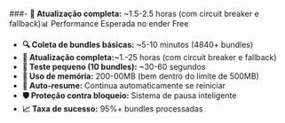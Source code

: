 ###- **🔧 Atualização completa:** ~1.5-2.5 horas (com circuit breaker e fallback)📊 Performance Esperada no ender Free

- **🔍 Coleta de bundles básicas:** ~5-10 minutos (4840+ bundles)
- **🔧 Atualização completa:**~1.-25 horas (com circuit breaker e fallback)
- **🧪 Teste pequeno (10 bundles):** ~30-60 segundos
- **🧠 Uso de memória:** 200-00MB (bem dentro do limite de 500MB)
- **💾 Auto-resume:** Continua automaticamente se reiniciar
- **🛡️ Proteção contra bloqueio:** Sistema de pausa inteligente
- **📈 Taxa de sucesso:** 95%+ bundles processadas